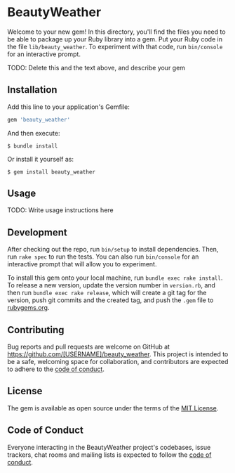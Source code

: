 # BeautyWeather

Welcome to your new gem! In this directory, you'll find the files you need to be able to package up your Ruby library into a gem. Put your Ruby code in the file `lib/beauty_weather`. To experiment with that code, run `bin/console` for an interactive prompt.

TODO: Delete this and the text above, and describe your gem

## Installation

Add this line to your application's Gemfile:

```ruby
gem 'beauty_weather'
```

And then execute:

    $ bundle install

Or install it yourself as:

    $ gem install beauty_weather

## Usage

TODO: Write usage instructions here

## Development

After checking out the repo, run `bin/setup` to install dependencies. Then, run `rake spec` to run the tests. You can also run `bin/console` for an interactive prompt that will allow you to experiment.

To install this gem onto your local machine, run `bundle exec rake install`. To release a new version, update the version number in `version.rb`, and then run `bundle exec rake release`, which will create a git tag for the version, push git commits and the created tag, and push the `.gem` file to [rubygems.org](https://rubygems.org).

## Contributing

Bug reports and pull requests are welcome on GitHub at https://github.com/[USERNAME]/beauty_weather. This project is intended to be a safe, welcoming space for collaboration, and contributors are expected to adhere to the [code of conduct](https://github.com/[USERNAME]/beauty_weather/blob/master/CODE_OF_CONDUCT.md).

## License

The gem is available as open source under the terms of the [MIT License](https://opensource.org/licenses/MIT).

## Code of Conduct

Everyone interacting in the BeautyWeather project's codebases, issue trackers, chat rooms and mailing lists is expected to follow the [code of conduct](https://github.com/[USERNAME]/beauty_weather/blob/master/CODE_OF_CONDUCT.md).
